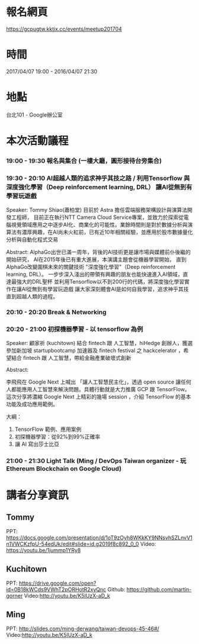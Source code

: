 # 報名網頁

https://gcpugtw.kktix.cc/events/meetup201704

# 時間

2017/04/07 19:00 - 2016/04/07 21:30

# 地點

台北101 - Google辦公室 
 
# 本次活動議程

### 19:00 - 19:30 報名與集合 (一樓大廳，圓形接待台旁集合)

### 19:30 - 20:10 AI超越人類的追求神乎其技之路 / 利用Tensorflow 與 深度強化學習（Deep reinforcement learning, DRL） 讓AI從無到有學習玩遊戲​
Speaker: Tommy Shiao(蕭柏堂) 
目前於 Astra 擔任雲端服務架構設計與演算法開發工程師，
目前正在執行NTT Camera Cloud Service專案，並致力於探索從電腦視覺領域應用之中逐步AI化、商業化的可能性。業餘時間則是對於數據分析與演算法有濃厚興趣，在AI尚未火紅前，已有近10年相關經驗，並應用於股市數據量化分析與自動化程式交易

Abstract:
AlphaGo出世已滿一周年，背後的AI技術更是讓市場與媒體前仆後繼的開始研究，
AI在2015年後已有重大進展，本演講主題會從機器學習開始，
直到AlphaGo改變圍棋未來的關鍵技術 "深度強化學習"（Deep reinforcement learning, DRL）。
一步步深入淺出的帶領有興趣的朋友也能快速進入AI領域，直達最強大的DRL聖杯
並利用Tensorflow以不到200行的代碼，將深度強化學習實作在讓AI從無到有學習玩遊戲
讓大家深刻體會AI是如何自我學習，追求神乎其技直到超越人類的過程。

### 20:10 - 20:20 Break & Networking
 
### 20:20 - 21:00 初探機器學習 - 以 tensorflow 為例
Speaker: 顧家祈 (kuchitown)
結合 fintech 跟 人工智慧，hiHedge 創辦人，獲選參加新加坡 startupbootcamp 加速器及 fintech festival 之 hackcelerator ，希望結合 fintech 跟 人工智慧，帶給金融產業破壞式創新

Abstract:

李飛飛在 Google Next 上喊出 「讓人工智慧民主化」，透過 open source 讓任何人都能應用人工智慧來解決問題。具體行動就是大力推廣 GCP 跟 TensorFlow。
這次分享將濃縮 Google Next 上精彩的幾場 session ，介紹 TensorFlow 的基本功能及成功應用範例。

大綱：
1. TensorFlow 範例、應用案例
2. 初探機器學習：從92%到99%正確率
3. 讓 AI 寫出莎士比亞

### 21:00 - 21:30 Light Talk (Ming / DevOps Taiwan organizer - 玩 Ethereum Blockchain on Google Cloud​)



# 講者分享資訊
## Tommy
PPT: https://docs.google.com/presentation/d/1oT9zOyh8WKkKY9NNsvhSZLnvV1n1VWCKzfpU-54edUk/edit#slide=id.g2019f8c892_0_0 
Video: https://youtu.be/1jummp1YRy8

## Kuchitown
PPT: https://drive.google.com/open?id=0B18kWCds9VWhT2pORHotR2xyQnc
Github: https://github.com/martin-gorner
Video:http://youtu.be/K5IUzX-aD_k

## Ming
PPT: http://slides.com/ming-derwang/taiwan-devops-45-46#/ 
Video:http://youtu.be/K5IUzX-aD_k
